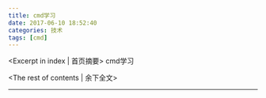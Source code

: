 ```yaml
---
title: cmd学习
date: 2017-06-10 18:52:40
categories: 技术
tags: [cmd]
---
```

<Excerpt in index | 首页摘要> 
cmd学习
<!-- more -->
<The rest of contents | 余下全文>

-----

